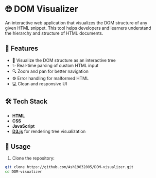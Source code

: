 # 🌐 DOM Visualizer

An interactive web application that visualizes the DOM structure of any given HTML snippet. This tool helps developers and learners understand the hierarchy and structure of HTML documents.

## 🚀 Features

- 🧠 Visualize the DOM structure as an interactive tree
- ✨ Real-time parsing of custom HTML input
- 🔍 Zoom and pan for better navigation
- ⚙️ Error handling for malformed HTML
- 💻 Clean and responsive UI

## 🛠 Tech Stack

- **HTML**
- **CSS**
- **JavaScript**
- **[D3.js](https://d3js.org/)** for rendering tree visualization



## 🧪 Usage

1. Clone the repository:

```bash
git clone https://github.com/Ash19032005/DOM-visualizer.git
cd DOM-visualizer

